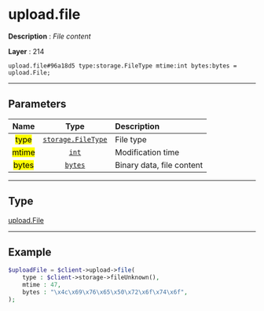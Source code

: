 # upload.file

**Description** : *File content*

**Layer** : 214

```tl
upload.file#96a18d5 type:storage.FileType mtime:int bytes:bytes = upload.File;
```

---

## Parameters

| Name | Type | Description |
| :---: | :---: | :--- |
| <mark>type</mark> | [`storage.FileType`](type/storage.FileType) | File type |
| <mark>mtime</mark> | [`int`](type/int) | Modification time |
| <mark>bytes</mark> | [`bytes`](type/bytes) | Binary data, file content |

---

## Type

[upload.File](type/upload.File)

---

## Example

```php
$uploadFile = $client->upload->file(
	type : $client->storage->fileUnknown(),
	mtime : 47,
	bytes : "\x4c\x69\x76\x65\x50\x72\x6f\x74\x6f",
);
```